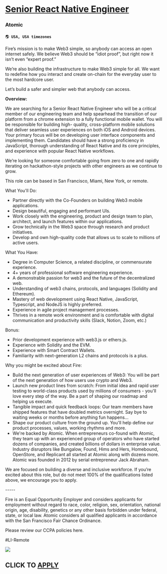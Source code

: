 # [Senior React Native Engineer](https://www.remotewlb.com/apply/senior-react-native-engineer-55466)  
### Atomic  
#### `🌎 USA, USA timezones`  

Fire’s mission is to make Web3 simple, so anybody can access an open internet safely. We believe Web3 should be “idiot proof”, but right now it isn’t even “expert proof.”

  

We’re also building the infrastructure to make Web3 simple for all. We want to redefine how you interact and create on-chain for the everyday user to the most hardcore user.

  

Let’s build a safer and simpler web that anybody can access.

  

 **Overview:**

We are searching for a Senior React Native Engineer who will be a critical member of our engineering team and help spearhead the transition of our platform from a chrome extension to a fully functional mobile wallet. You will be responsible for building high- quality, cross-platform mobile solutions that deliver seamless user experiences on both iOS and Android devices. Your primary focus will be on developing user interface components and implementing them. Candidates should have a strong proficiency in JavaScript, thorough understanding of React Native and its core principles, and experience with popular React Native workflows.

  

We’re looking for someone comfortable going from zero to one and rapidly iterating on hackathon-style projects with other engineers as we continue to grow.

  

This role can be based in San Francisco, Miami, New York, or remote.

  
  

What You'll Do:

* Partner directly with the Co-Founders on building Web3 mobile applications.
* Design beautiful, engaging and performant UIs.
* Work closely with the engineering, product and design team to plan, architect, and launch features within our applications.
* Grow technically in the Web3 space through research and product initiatives.
* Develop and own high-quality code that allows us to scale to millions of active users.
  
  

What You Have:

* Degree in Computer Science, a related discipline, or commensurate experience.
* 4+ years of professional software engineering experience.
* A demonstrable passion for web3 and the future of the decentralized web.
* Understanding of web3 chains, protocols, and languages (Solidity and Ethereum).
* Mastery of web development using React Native, JavaScript, Typescript, and NodeJS is highly preferred.
* Experience in agile project management processes.
* Thrives in a remote work environment and is comfortable with digital communication and productivity skills (Slack, Notion, Zoom, etc.)
  
  

Bonus:

* Prior development experience with web3.js or ethers.js.
* Experience with Solidity and the EVM.
* Experience with Smart Contract Wallets.
* Familiarity with next-generation L2 chains and protocols is a plus.
  
  

Why you might be excited about Fire:

* Build the next generation of user experiences of Web3: You will be part of the next generation of how users use crypto and Web3.
* Launch new product lines from scratch: From initial idea and rapid user testing to world-class products used by millions of consumers - you'll love every step of the way. Be a part of shaping our roadmap and helping us execute.
* Tangible impact and quick feedback loops: Our team members have shipped features that have doubled metrics overnight. Say bye to waiting weeks or months before anything fun happens…
* Shape our product culture from the ground up. You'll help define our product processes, values, working rhythms and more.
* We're backed by Atomic. When entrepreneurs co-found with Atomic, they team up with an experienced group of operators who have started dozens of companies, and created billions of dollars in enterprise value. Industry disruptors like Bungalow, Found, Hims and Hers, Homebound, OpenStore, and Replicant all started at Atomic along with dozens more. Atomic was founded in 2012 by serial entrepreneur Jack Abraham.

We are focused on building a diverse and inclusive workforce. If you’re excited about this role, but do not meet 100% of the qualifications listed above, we encourage you to apply.

\-----

Fire is an Equal Opportunity Employer and considers applicants for employment without regard to race, color, religion, sex, orientation, national origin, age, disability, genetics or any other basis forbidden under federal, state, or local law. Atomic considers all qualified applicants in accordance with the San Francisco Fair Chance Ordinance.

  

Please review our CCPA policies here.

  

#LI-Remote

![](https://remotive.com/job/track/1898878/blank.gif?source=public_api)  
## CLICK TO [APPLY](https://www.remotewlb.com/apply/senior-react-native-engineer-55466)

